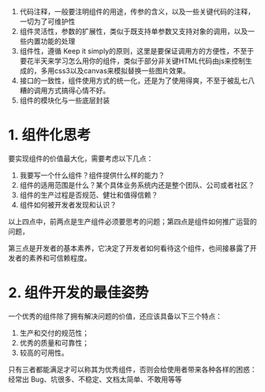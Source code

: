 1. 代码注释，一般要注明组件的用途，传参的含义，以及一些关键代码的注释，一切为了可维护性
2. 组件灵活性，参数的扩展性，类似于既支持单参数又支持对象的调用，以及一些内置功能的处理
3. 组件性，遵循 Keep it simply的原则，这里是要保证调用方的方便性，不至于要花半天来学习怎么用你的组件，类似于部分非关键HTML代码由js来控制生成的，多用css3以及canvas来模拟替换一些图片效果。
4. 接口的一致性，组件使用方式的统一化，还是为了使用得爽，不至于被乱七八糟的调用方式搞得心情不好。
5. 组件的模块化与一些底层封装




# 1. 组件化思考

要实现组件的价值最大化，需要考虑以下几点：

1. 我要写一个什么组件？组件提供什么样的能力？
2. 组件的适用范围是什么？某个具体业务系统内还是整个团队、公司或者社区？
3. 组件的生产过程是否规范、健壮和值得信赖？
4. 组件如何被开发者发现和认识？

以上四点中，前两点是生产组件必须要思考的问题；第四点是组件如何推广运营的问题，

第三点是开发者的基本素养，它决定了开发者如何看待这个组件，也间接暴露了开发者的素养和可信赖程度。

# 2. 组件开发的最佳姿势

一个优秀的组件除了拥有解决问题的价值，还应该具备以下三个特点：

1. 生产和交付的规范性；
2. 优秀的质量和可靠性；
3. 较高的可用性。

只有三者都能满足才可以称其为优秀组件，否则会给使用者带来各种各样的困惑：经常出 Bug、坑很多、不稳定、文档太简单、不敢用等等

